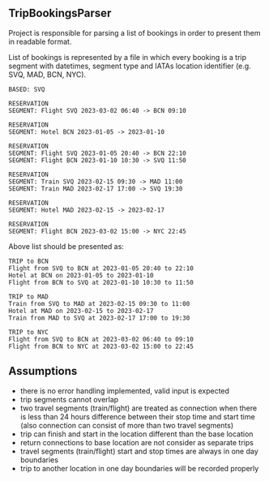 ## TripBookingsParser
Project is responsible for parsing a list of bookings in order to present them
in readable format.

List of bookings is represented by a file in which every booking is a trip segment
with datetimes, segment type and IATAs location identifier (e.g. SVQ, MAD, BCN, NYC).

```
BASED: SVQ

RESERVATION
SEGMENT: Flight SVQ 2023-03-02 06:40 -> BCN 09:10

RESERVATION
SEGMENT: Hotel BCN 2023-01-05 -> 2023-01-10

RESERVATION
SEGMENT: Flight SVQ 2023-01-05 20:40 -> BCN 22:10
SEGMENT: Flight BCN 2023-01-10 10:30 -> SVQ 11:50

RESERVATION
SEGMENT: Train SVQ 2023-02-15 09:30 -> MAD 11:00
SEGMENT: Train MAD 2023-02-17 17:00 -> SVQ 19:30

RESERVATION
SEGMENT: Hotel MAD 2023-02-15 -> 2023-02-17

RESERVATION
SEGMENT: Flight BCN 2023-03-02 15:00 -> NYC 22:45
```

Above list should be presented as:
```
TRIP to BCN
Flight from SVQ to BCN at 2023-01-05 20:40 to 22:10
Hotel at BCN on 2023-01-05 to 2023-01-10
Flight from BCN to SVQ at 2023-01-10 10:30 to 11:50

TRIP to MAD
Train from SVQ to MAD at 2023-02-15 09:30 to 11:00
Hotel at MAD on 2023-02-15 to 2023-02-17
Train from MAD to SVQ at 2023-02-17 17:00 to 19:30

TRIP to NYC
Flight from SVQ to BCN at 2023-03-02 06:40 to 09:10
Flight from BCN to NYC at 2023-03-02 15:00 to 22:45
```

## Assumptions
- there is no error handling implemented, valid input is expected
- trip segments cannot overlap
- two travel segments (train/flight) are treated as connection
when there is less than 24 hours difference between their stop time and start time
(also connection can consist of more than two travel segments)
- trip can finish and start in the location different than the base location
- return connections to base location are not consider as separate trips
- travel segments (train/flight) start and stop times are always in one day boundaries
- trip to another location in one day boundaries will be recorded properly
